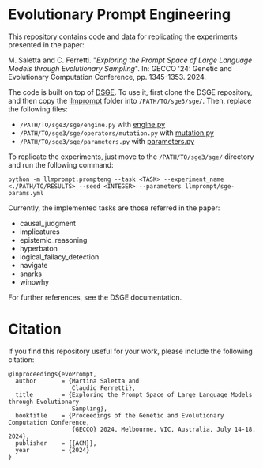 # Evolutionary Prompt Engineering

This repository contains code and data for replicating the experiments presented in the paper:

M. Saletta and C. Ferretti. "*Exploring the Prompt Space of Large Language Models through Evolutionary Sampling*". In: GECCO '24: Genetic and Evolutionary Computation Conference, pp. 1345-1353. 2024.

The code is built on top of [DSGE](https://github.com/nunolourenco/sge3). To use it, first clone the DSGE repository, and then copy the [llmprompt](./llmprompt) folder into `/PATH/TO/sge3/sge/`.
Then, replace the following files:
* `/PATH/TO/sge3/sge/engine.py` with [engine.py](./engine.py)
* `/PATH/TO/sge3/sge/operators/mutation.py` with [mutation.py](./mutation.py)
* `/PATH/TO/sge3/sge/parameters.py` with [parameters.py](./mutation.py)

To replicate the experiments, just move to the `/PATH/TO/sge3/sge/` directory and run the following command: 
```
python -m llmprompt.prompteng --task <TASK> --experiment_name <./PATH/TO/RESULTS> --seed <INTEGER> --parameters llmprompt/sge-params.yml
```

Currently, the implemented tasks are those referred in the paper:
* causal_judgment
* implicatures
* epistemic_reasoning
* hyperbaton
* logical_fallacy_detection
* navigate
* snarks
* winowhy

For further references, see the DSGE documentation.

# Citation

If you find this repository useful for your work, please include the following citation:

```
@inproceedings{evoPrompt,
  author       = {Martina Saletta and
                  Claudio Ferretti},
  title        = {Exploring the Prompt Space of Large Language Models through Evolutionary
                  Sampling},
  booktitle    = {Proceedings of the Genetic and Evolutionary Computation Conference,
                  {GECCO} 2024, Melbourne, VIC, Australia, July 14-18, 2024},
  publisher    = {{ACM}},
  year         = {2024}
}
```
